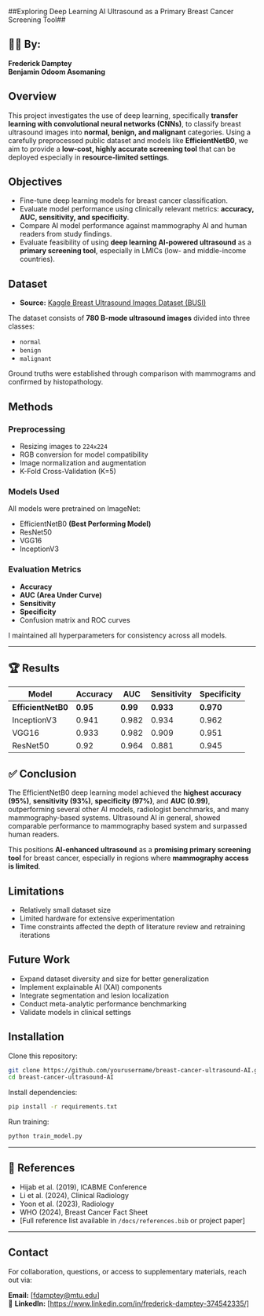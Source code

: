 ##Exploring Deep Learning AI Ultrasound as a Primary Breast Cancer Screening Tool##

## 👨‍🔬 By:
**Frederick Damptey**  
**Benjamin Odoom Asomaning**



## Overview

This project investigates the use of deep learning, specifically **transfer learning with convolutional neural networks (CNNs)**, to classify breast ultrasound images into **normal, benign, and malignant** categories. Using a carefully preprocessed public dataset and models like **EfficientNetB0**, we aim to provide a **low-cost, highly accurate screening tool** that can be deployed especially in **resource-limited settings**.



## Objectives

- Fine-tune deep learning models for breast cancer classification.
- Evaluate model performance using clinically relevant metrics: **accuracy, AUC, sensitivity, and specificity**.
- Compare AI model performance against mammography AI and human readers from study findings.
- Evaluate feasibility of using **deep learning AI-powered ultrasound** as a **primary screening tool**, especially in LMICs (low- and middle-income countries).



## Dataset

- **Source:** [Kaggle Breast Ultrasound Images Dataset (BUSI)](https://www.kaggle.com/datasets/aryashah2k/breast-ultrasound-images-dataset/data)

The dataset consists of **780 B-mode ultrasound images** divided into three classes:
- `normal`
- `benign`
- `malignant`

Ground truths were established through comparison with mammograms and confirmed by histopathology.


## Methods

### Preprocessing
- Resizing images to `224x224`
- RGB conversion for model compatibility
- Image normalization and augmentation
- K-Fold Cross-Validation (K=5)

### Models Used
All models were pretrained on ImageNet:
- EfficientNetB0 **(Best Performing Model)**
- ResNet50
- VGG16
- InceptionV3

### Evaluation Metrics
- **Accuracy**
- **AUC (Area Under Curve)**
- **Sensitivity**
- **Specificity**
- Confusion matrix and ROC curves

I maintained all hyperparameters for consistency across all models.

---

## 🏆 Results

| Model         | Accuracy | AUC   | Sensitivity | Specificity |
|---------------|----------|-------|-------------|-------------|
| **EfficientNetB0** | **0.95**   | **0.99** | **0.933**     | **0.970**     |
| InceptionV3   | 0.941    | 0.982 | 0.934       | 0.962       |
| VGG16         | 0.933    | 0.982 | 0.909       | 0.951       |
| ResNet50      | 0.92     | 0.964 | 0.881       | 0.945       |



## ✅ Conclusion

The EfficientNetB0 deep learning model achieved the **highest accuracy (95%)**, **sensitivity (93%)**, **specificity (97%)**, and **AUC (0.99)**, outperforming several other AI models, radiologist benchmarks, and many mammography-based systems. Ultrasound AI in general, showed comparable performance to mammography based system and surpassed human readers. 

This positions **AI-enhanced ultrasound** as a **promising primary screening tool** for breast cancer, especially in regions where **mammography access is limited**.



## Limitations

- Relatively small dataset size
- Limited hardware for extensive experimentation
- Time constraints affected the depth of literature review and retraining iterations



## Future Work

- Expand dataset diversity and size for better generalization
- Implement explainable AI (XAI) components
- Integrate segmentation and lesion localization
- Conduct meta-analytic performance benchmarking
- Validate models in clinical settings



## Installation

Clone this repository:
```bash
git clone https://github.com/yourusername/breast-cancer-ultrasound-AI.git
cd breast-cancer-ultrasound-AI
```

Install dependencies:
```bash
pip install -r requirements.txt
```

Run training:
```bash
python train_model.py
```

---

## 🔗 References

- Hijab et al. (2019), ICABME Conference  
- Li et al. (2024), Clinical Radiology  
- Yoon et al. (2023), Radiology  
- WHO (2024), Breast Cancer Fact Sheet  
- [Full reference list available in `/docs/references.bib` or project paper]

---

## Contact

For collaboration, questions, or access to supplementary materials, reach out via:

**Email:** [fdamptey@mtu.edu]  
🔗 **LinkedIn:** [https://www.linkedin.com/in/frederick-damptey-374542335/]

